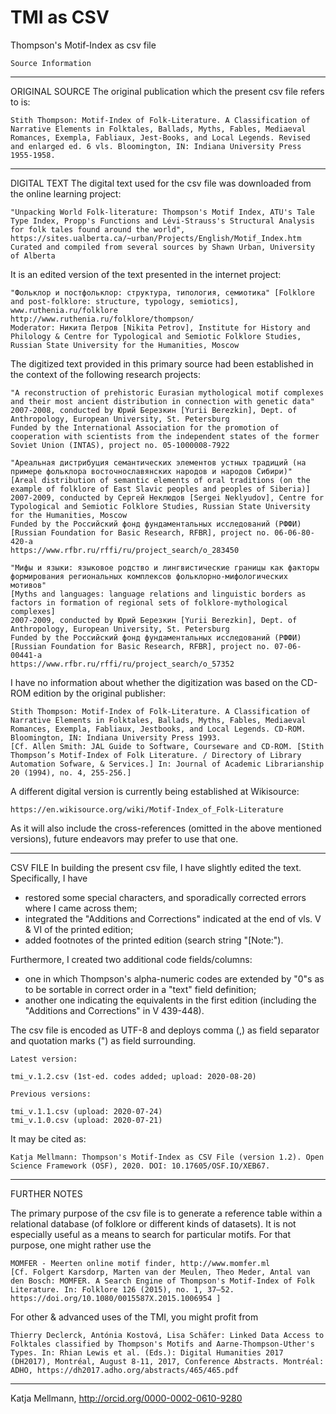 # TMI as CSV
Thompson's Motif-Index as csv file

    Source Information

________________________________________________

ORIGINAL SOURCE
The original publication which the present csv file refers to is:

    Stith Thompson: Motif-Index of Folk-Literature. A Classification of Narrative Elements in Folktales, Ballads, Myths, Fables, Mediaeval Romances, Exempla, Fabliaux, Jest-Books, and Local Legends. Revised and enlarged ed. 6 vls. Bloomington, IN: Indiana University Press 1955-1958.

________________________________________________

DIGITAL TEXT
The digital text used for the csv file was downloaded from the online learning project:

    "Unpacking World Folk-literature: Thompson's Motif Index, ATU's Tale Type Index, Propp's Functions and Lévi-Strauss's Structural Analysis for folk tales found around the world",  https://sites.ualberta.ca/~urban/Projects/English/Motif_Index.htm
    Curated and compiled from several sources by Shawn Urban, University of Alberta

It is an edited version of the text presented in the internet project:

    "Фольклор и постфольклор: структура, типология, семиотика" [Folklore and post-folklore: structure, typology, semiotics], www.ruthenia.ru/folklore
    http://www.ruthenia.ru/folklore/thompson/
    Moderator: Никита Петров [Nikita Petrov], Institute for History and Philology & Centre for Typological and Semiotic Folklore Studies, Russian State University for the Humanities, Moscow

The digitized text provided in this primary source had been established in the context of the following research projects:

    "A reconstruction of prehistoric Eurasian mythological motif complexes and their most ancient distribution in connection with genetic data" 
    2007-2008, conducted by Юрий Березкин [Yurii Berezkin], Dept. of Anthropology, European University, St. Petersburg
    Funded by the International Association for the promotion of cooperation with scientists from the independent states of the former Soviet Union (INTAS), project no. 05-1000008-7922

    "Ареальная дистрибуция семантических элементов устных традиций (на примере фольклорa восточнославянских народов и народов Сибири)" 
    [Areal distribution of semantic elements of oral traditions (on the example of folklore of East Slavic peoples and peoples of Siberia)]
    2007-2009, conducted by Сергей Неклюдов [Sergei Neklyudov], Centre for Typological and Semiotic Folklore Studies, Russian State University for the Humanities, Moscow
    Funded by the Российский фонд фундаментальных исследований (РФФИ) [Russian Foundation for Basic Research, RFBR], project no. 06-06-80-420-a
    https://www.rfbr.ru/rffi/ru/project_search/o_283450

    "Мифы и языки: языковое родство и лингвистические границы как факторы формирования региональных комплексов фольклорно-мифологических мотивов" 
    [Myths and languages: language relations and linguistic borders as factors in formation of regional sets of folklore-mythological complexes]
    2007-2009, conducted by Юрий Березкин [Yurii Berezkin], Dept. of Anthropology, European University, St. Petersburg
    Funded by the Российский фонд фундаментальных исследований (РФФИ) [Russian Foundation for Basic Research, RFBR], project no. 07-06-00441-а
    https://www.rfbr.ru/rffi/ru/project_search/o_57352

I have no information about whether the digitization was based on the CD-ROM edition by the original publisher:

    Stith Thompson: Motif-Index of Folk-Literature. A Classification of Narrative Elements in Folktales, Ballads, Myths, Fables, Mediaeval Romances, Exempla, Fabliaux, Jestbooks, and Local Legends. CD-ROM. Bloomington, IN: Indiana University Press 1993.
    [Cf. Allen Smith: JAL Guide to Software, Courseware and CD-ROM. [Stith Thompson’s Motif-Index of Folk Literature. / Directory of Library Automation Sofware, & Services.] In: Journal of Academic Librarianship 20 (1994), no. 4, 255-256.]

A different digital version is currently being established at Wikisource:

    https://en.wikisource.org/wiki/Motif-Index_of_Folk-Literature

As it will also include the cross-references (omitted in the above mentioned versions), future endeavors may prefer to use that one.

________________________________________________

CSV FILE 
In building the present csv file, I have slightly edited the text. Specifically, I have

  * restored some special characters, and sporadically corrected errors where I came across them;
  * integrated the "Additions and Corrections" indicated at the end of vls. V & VI of the printed edition;
  * added footnotes of the printed edition (search string "[Note:").

Furthermore, I created two additional code fields/columns:

  * one in which Thompson's alpha-numeric codes are extended by "0"s as to be sortable in correct order in a "text" field definition;
  * another one indicating the equivalents in the first edition (including the "Additions and Corrections" in V 439-448).

The csv file is encoded as UTF-8 and deploys comma (,) as field separator and quotation marks (") as field surrounding.

    Latest version:

    tmi_v.1.2.csv (1st-ed. codes added; upload: 2020-08-20)

    Previous versions:

    tmi_v.1.1.csv (upload: 2020-07-24)
    tmi_v.1.0.csv (upload: 2020-07-21)

It may be cited as:

    Katja Mellmann: Thompson's Motif-Index as CSV File (version 1.2). Open Science Framework (OSF), 2020. DOI: 10.17605/OSF.IO/XEB67.

________________________________________________

FURTHER NOTES

The primary purpose of the csv file is to generate a reference table within a relational database (of folklore or different kinds of datasets). 
It is not especially useful as a means to search for particular motifs. For that purpose, one might rather use the

    MOMFER - Meerten online motif finder, http://www.momfer.ml
    [Cf. Folgert Karsdorp, Marten van der Meulen, Theo Meder, Antal van den Bosch: MOMFER. A Search Engine of Thompson's Motif-Index of Folk Literature. In: Folklore 126 (2015), no. 1, 37–52. https://doi.org/10.1080/0015587X.2015.1006954 ]

For other & advanced uses of the TMI, you might profit from

    Thierry Declerck, Antónia Kostová, Lisa Schäfer: Linked Data Access to Folktales classified by Thompson's Motifs and Aarne-Thompson-Uther's Types. In: Rhian Lewis et al. (Eds.): Digital Humanities 2017 (DH2017), Montréal, August 8-11, 2017, Conference Abstracts. Montréal: ADHO, https://dh2017.adho.org/abstracts/465/465.pdf 

________________________________________________

Katja Mellmann, http://orcid.org/0000-0002-0610-9280
